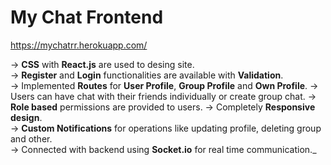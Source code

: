 # My Chat Frontend
https://mychatrr.herokuapp.com/

-> **CSS** with **React.js** are used to desing site.  
-> **Register** and **Login** functionalities are available with **Validation**.  
-> Implemented **Routes** for **User Profile**, **Group Profile** and **Own Profile**.
-> Users can have chat with their friends individually or create group chat.
-> **Role based** permissions are provided to users. 
-> Completely **Responsive design**.   
-> **Custom Notifications** for operations like updating profile, deleting group and other.  
-> Connected with backend using **Socket.io** for real time communication._
